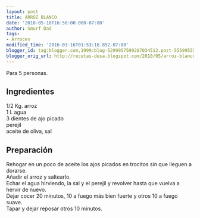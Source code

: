 ```yaml
---
layout: post
title: ARROZ BLANCO
date: '2010-05-18T16:56:00.000-07:00'
author: Smurf Dad
tags:
- Arroces
modified_time: '2016-03-16T01:53:16.852-07:00'
blogger_id: tag:blogger.com,1999:blog-5299957599287034512.post-5559955595061567964
blogger_orig_url: http://recetas-desa.blogspot.com/2010/05/arroz-blanco_18.html
---
```


Para 5 personas.<br><h2>Ingredientes</h2><p>1/2 Kg. arroz<br/>1 l. agua<br/>3 dientes de ajo picado<br/>perejil<br/>aceite de oliva, sal</p><h2>Preparaci&oacute;n</h2><p>Rehogar en un poco de aceite los ajos picados en trocitos sin que lleguen a dorarse.<br/>A&ntilde;adir el arroz y saltearlo.<br/>Echar el agua hirviendo, la sal y el perejil y revolver hasta que vuelva a hervir de nuevo.<br/>Dejar cocer 20 minutos, 10 a fuego m&aacute;s bien fuerte y otros 10 a fuego suave.<br/>Tapar y dejar reposar otros 10 minutos.</p><br>